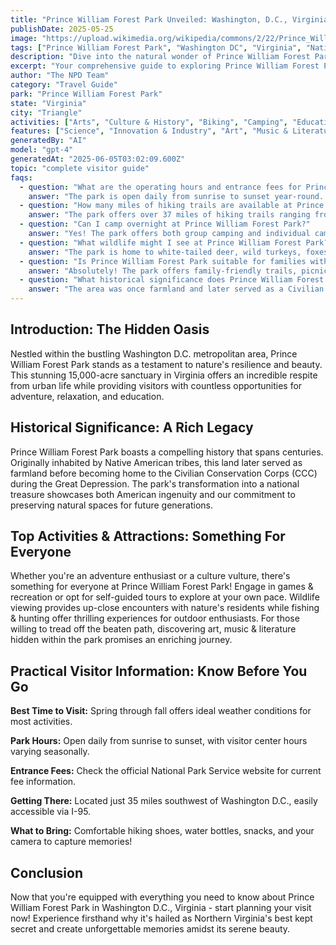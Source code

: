 ```yaml
---
title: "Prince William Forest Park Unveiled: Washington, D.C., Virginia's Natural Wonder"
publishDate: 2025-05-25
image: "https://upload.wikimedia.org/wikipedia/commons/2/22/Prince_William_Forest_Park_PRWI9749.jpg"
tags: ["Prince William Forest Park", "Washington DC", "Virginia", "National Parks", "History", "Biking", "Camping", "Wildlife Viewing"]
description: "Dive into the natural wonder of Prince William Forest Park in Washington, D.C., Virginia. Discover an array of activities, historical significance and practical visitor information."
excerpt: "Your comprehensive guide to exploring Prince William Forest Park. Uncover hidden gems as we delve into its history, attractions, practical tips and more!"
author: "The NPD Team"
category: "Travel Guide"
park: "Prince William Forest Park"
state: "Virginia"
city: "Triangle"
activities: ["Arts", "Culture & History", "Biking", "Camping", "Educational Activities", "Fishing & Hunting", "Games & Recreation", "Guided & Self-Guided Tours", "Hiking & Trekking", "Wildlife Viewing"]
features: ["Science", "Innovation & Industry", "Art", "Music & Literature", "Wildlife & Conservation", "Transportation", "U.S. Wars & Conflicts", "Cultural Heritage & Society", "Natural Features & Ecosystems"]
generatedBy: "AI"
model: "gpt-4"
generatedAt: "2025-06-05T03:02:09.600Z"
topic: "complete visitor guide"
faqs:
  - question: "What are the operating hours and entrance fees for Prince William Forest Park?"
    answer: "The park is open daily from sunrise to sunset year-round. There is no entrance fee, making it one of the most accessible national parks near Washington, D.C. The visitor center is open daily from 9:00 AM to 5:00 PM, except on federal holidays."
  - question: "How many miles of hiking trails are available at Prince William Forest Park?"
    answer: "The park offers over 37 miles of hiking trails ranging from easy 1-mile nature walks to challenging 8-mile wilderness loops. Popular trails include the Farms to Forest Trail (1.5 miles), Laurel Trail Loop (3.2 miles), and the challenging South Valley Trail (6.5 miles)."
  - question: "Can I camp overnight at Prince William Forest Park?"
    answer: "Yes! The park offers both group camping and individual campsites. Oak Ridge Campground has 80 sites for tents and RVs, while several historic cabins are available for rent. Reservations are recommended, especially during peak seasons from spring through fall."
  - question: "What wildlife might I see at Prince William Forest Park?"
    answer: "The park is home to white-tailed deer, wild turkeys, foxes, raccoons, opossums, and over 200 bird species. Occasionally, black bears pass through the area. The diverse habitats support everything from forest songbirds to wetland waterfowl."
  - question: "Is Prince William Forest Park suitable for families with children?"
    answer: "Absolutely! The park offers family-friendly trails, picnic areas, and educational programs. The visitor center has exhibits about local history and wildlife. Rangers offer guided walks and junior ranger programs during peak season."
  - question: "What historical significance does Prince William Forest Park have?"
    answer: "The area was once farmland and later served as a Civilian Conservation Corps camp in the 1930s. During World War II, it was used as a secret training facility for the Office of Strategic Services (OSS), the precursor to the CIA. Historic cabin ruins and old roads can still be seen throughout the park."
---
```


## Introduction: The Hidden Oasis

Nestled within the bustling Washington D.C. metropolitan area, Prince William Forest Park stands as a testament to nature's resilience and beauty. This stunning 15,000-acre sanctuary in Virginia offers an incredible respite from urban life while providing visitors with countless opportunities for adventure, relaxation, and education.

## Historical Significance: A Rich Legacy

Prince William Forest Park boasts a compelling history that spans centuries. Originally inhabited by Native American tribes, this land later served as farmland before becoming home to the Civilian Conservation Corps (CCC) during the Great Depression. The park's transformation into a national treasure showcases both American ingenuity and our commitment to preserving natural spaces for future generations.

## Top Activities & Attractions: Something For Everyone

Whether you're an adventure enthusiast or a culture vulture, there's something for everyone at Prince William Forest Park! Engage in games & recreation or opt for self-guided tours to explore at your own pace. Wildlife viewing provides up-close encounters with nature's residents while fishing & hunting offer thrilling experiences for outdoor enthusiasts. For those willing to tread off the beaten path, discovering art, music & literature hidden within the park promises an enriching journey.

## Practical Visitor Information: Know Before You Go

**Best Time to Visit:** Spring through fall offers ideal weather conditions for most activities.

**Park Hours:** Open daily from sunrise to sunset, with visitor center hours varying seasonally.

**Entrance Fees:** Check the official National Park Service website for current fee information.

**Getting There:** Located just 35 miles southwest of Washington D.C., easily accessible via I-95.

**What to Bring:** Comfortable hiking shoes, water bottles, snacks, and your camera to capture memories!

## Conclusion

Now that you're equipped with everything you need to know about Prince William Forest Park in Washington D.C., Virginia - start planning your visit now! Experience firsthand why it's hailed as Northern Virginia's best kept secret and create unforgettable memories amidst its serene beauty.
